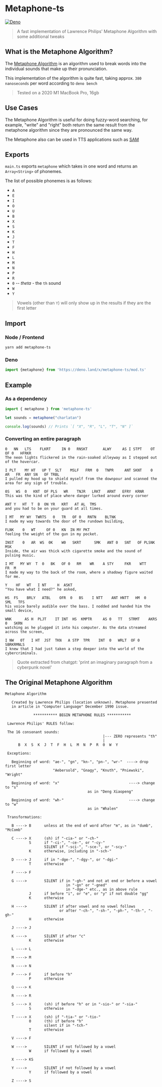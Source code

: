 # Metaphone-ts

<!--SHIELDS BEGIN-->
[![Deno](https://github.com/secondary-smiles/metaphone-ts/actions/workflows/deno.yml/badge.svg)](https://github.com/secondary-smiles/metaphone-ts/actions/workflows/deno.yml)
<!--SHIELDS END-->

> A fast implementation of Lawrence Philips' Metaphone Algorithm with some additional tweaks

## What is the Metaphone Algorithm?

The [Metaphone Algorithm](https://wikipedia.org/wiki/Metaphone) is an algorithm used to break words
into the individual sounds that make up their pronunciation.

This implementation of the algorithm is quite fast, taking approx. `380 nanoseconds` per word
according to `deno bench`
> Tested on a 2020 M1 MacBook Pro, 16gb 

## Use Cases

The Metaphone Algorithm is useful for doing fuzzy-word searching, for example, "write" and "right"
both return the same result from the metaphone algorithm since they are pronounced the same way.

The Metaphone also can be used in TTS applications such as [SAM](https://github.com/discordier/sam)

## Exports

`main.ts` exports `metaphone` which takes in one word and returns an `Array<String>` of phonemes.

The list of possible phonemes is as follows:

- `A`
- `E`
- `I`
- `O`
- `U`
- `B`
- `X`
- `S`
- `K`
- `J`
- `T`
- `F`
- `H`
- `L`
- `M`
- `N`
- `P`
- `R`
- `0` -- *theta* - the `th` sound
- `W`
- `Y`

> Vowels (other than `Y`) will only show up in the results if they are the first letter

## Import

### Node / Frontend

```bash 
yarn add metaphone-ts
```
### Deno

```ts
import {metaphone} from 'https://deno.land/x/metaphone-ts/mod.ts'
```

## Example

### As a dependency

```ts
import { metaphone } from 'metaphone-ts'

let sounds = metaphone("charlatan")

console.log(sounds) // Prints `[ "X", "R", "L", "T", "N" ]`
```
### Converting an entire paragraph

```text
0   NN   LTS    FLKRT     IN 0   RNSKT       ALWY     AS I STPT    OT  OF 0   HFRKR     
The neon lights flickered in the rain-soaked alleyway as I stepped out of the hovercar. 

I PLT    MY HT   UP T  SLT    MSLF   FRM  0   TNPR     ANT SKNT    0   AR   FR  ANY SN   OF TRBL     
I pulled my hood up to shield myself from the downpour and scanned the area for any sign of trouble. 

0S   WS  0   KNT  OF PLS   WR    TNJR   LRKT   ARNT   EFRY  KRNR     
This was the kind of place where danger lurked around every corner 

ANT Y   HT  T  B  ON YR   KRT   AT AL  TMS  
and you had to be on your guard at all times. 

I MT   MY WY  TWRTS   0   TR   OF 0   RNTN    BLTNK     
I made my way towards the door of the rundown building, 

FLNK    0   WT     OF 0   KN  IN MY PKT  
feeling the weight of the gun in my pocket. 

INST    0   AR  WS  0K    W0   SKRT      SMK   ANT 0   SNT   OF PLSNK   MSK    
Inside, the air was thick with cigarette smoke and the sound of pulsing music. 

I MT   MY WY  T  0   BK   OF 0   RM    WR    A STY     FKR    WTT    FR  M   
I made my way to the back of the room, where a shadowy figure waited for me. 

Y    HF   WT   I NT     H  ASKT   
"You have what I need?" he asked, 

HS  FS    BRLY   ATBL    OFR  0   BS    I NTT    ANT HNTT   HM  0   SML   TFS     
his voice barely audible over the bass. I nodded and handed him the small device, 

WNK      AS H  PLJT    IT INT  HS  KMPTR     AS 0   TT   STRMT    AKRS   0   SKRN    
watching as he plugged it into his computer. As the data streamed across the screen, 

I NW   0T   I HT  JST  TKN   A STP  TPR    INT  0   WRLT  OF 0   SBRKRMNLS
I knew that I had just taken a step deeper into the world of the cybercriminals.
```
> Quote extracted from chatgpt: 'print an imaginary paragraph from a cyberpunk novel'

## The Original Metaphone Algorithm

```text
Metaphone Algorithm

   Created by Lawrence Philips (location unknown). Metaphone presented
   in article in "Computer Language" December 1990 issue.

             *********** BEGIN METAPHONE RULES ***********

 Lawrence Philips' RULES follow:

 The 16 consonant sounds:
                                             |--- ZERO represents "th"
                                             |
      B  X  S  K  J  T  F  H  L  M  N  P  R  0  W  Y

 Exceptions:

   Beginning of word: "ae-", "gn", "kn-", "pn-", "wr-"  ----> drop first letter
                      "Aebersold", "Gnagy", "Knuth", "Pniewski", "Wright"

   Beginning of word: "x"                                ----> change to "s"
                                      as in "Deng Xiaopeng"

   Beginning of word: "wh-"                              ----> change to "w"
                                      as in "Whalen"

 Transformations:

   B ----> B      unless at the end of word after "m", as in "dumb", "McComb"

   C ----> X      (sh) if "-cia-" or "-ch-"
           S      if "-ci-", "-ce-", or "-cy-"
                  SILENT if "-sci-", "-sce-", or "-scy-"
           K      otherwise, including in "-sch-"

   D ----> J      if in "-dge-", "-dgy-", or "-dgi-"
           T      otherwise

   F ----> F

   G ---->        SILENT if in "-gh-" and not at end or before a vowel
                            in "-gn" or "-gned"
                            in "-dge-" etc., as in above rule
           J      if before "i", or "e", or "y" if not double "gg"
           K      otherwise

   H ---->        SILENT if after vowel and no vowel follows
                         or after "-ch-", "-sh-", "-ph-", "-th-", "-gh-"
           H      otherwise

   J ----> J

   K ---->        SILENT if after "c"
           K      otherwise

   L ----> L

   M ----> M

   N ----> N

   P ----> F      if before "h"
           P      otherwise

   Q ----> K

   R ----> R

   S ----> X      (sh) if before "h" or in "-sio-" or "-sia-"
           S      otherwise

   T ----> X      (sh) if "-tia-" or "-tio-"
           0      (th) if before "h"
                  silent if in "-tch-"
           T      otherwise

   V ----> F

   W ---->        SILENT if not followed by a vowel
           W      if followed by a vowel

   X ----> KS

   Y ---->        SILENT if not followed by a vowel
           Y      if followed by a vowel

   Z ----> S
  ```